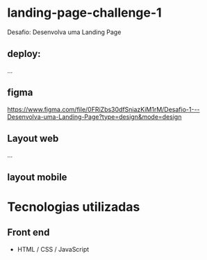 # landing-page-challenge-1
Desafio: Desenvolva uma Landing Page

## deploy:
...

## figma
https://www.figma.com/file/0FRiZbs30dfSniazKiM1rM/Desafio-1---Desenvolva-uma-Landing-Page?type=design&mode=design

## Layout web
...

## layout mobile
<!-- ![Web 1](https://github.com/JeffersonCoder/landingPageDNC/blob/main/assets/img/landingPage.png) -->

# Tecnologias utilizadas
## Front end
- HTML / CSS / JavaScript 

